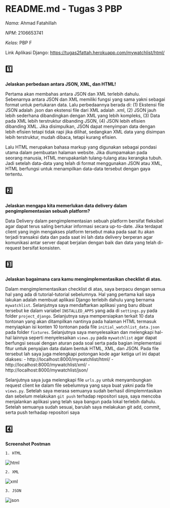 # README.md - Tugas 3 PBP 
*Nama*: Ahmad Fatahillah

*NPM*: 2106653741

*Kelas*: PBP F

Link Aplikasi Django:
https://tugas2fattah.herokuapp.com/mywatchlist/html/

## 1️⃣
**Jelaskan perbedaan antara JSON, XML, dan HTML!**

Pertama akan membahas antara JSON dan XML terlebih dahulu. Sebenarnya antara JSON dan XML memiliki fungsi yang sama yakni sebagai format untuk pertukaran data. Lalu perbedaannya berada di: (1) Ekstensi file JSON adalah .json dan ekstensi file dari XML adalah .xml, (2) JSON jauh lebih sederhana dibandingkan dengan XML yang lebih kompleks, (3)  Data pada XML lebih terstruktur dibanding JSON, (4) JSON lebih efisien dibanding XML. Jika disimpulkan, JSON dapat menyimpan data dengan lebih efisien tetapi tidak rapi jika dilihat, sedangkan XML data yang disimpan lebih terstruktur, mudah dibaca, tetapi kurang efisien.

Lalu HTML merupakan bahasa markup yang digunakan sebagai pondasi utama dalam pembuatan halaman website. Jika diumpamakan pada seorang manusia, HTML merupakanlah tulang-tulang atau kerangka tubuh. Jadi setelah data-data yang telah di format menggunakan JSON atau XML, HTML berfungsi untuk menampilkan data-data tersebut dengan gaya tertentu.

## 2️⃣
**Jelaskan mengapa kita memerlukan data delivery dalam pengimplementasian sebuah platform?**

Data Delivery dalam pengimplementasian sebuah platform bersifat fleksibel agar dapat terus saling bertukar informasi secara up-to-date. Jika terdapat client yang ingin mengakses platform tersebut maka pada saat itu akan terjadi transaksi data dan pada saat ini lah data delivery berperan agar komunikasi antar server dapat berjalan dengan baik dan data yang telah di-request bersifat konsisten.

## 3️⃣
**Jelaskan bagaimana cara kamu mengimplementasikan checklist di atas.**

Dalam mengimplementasikan checklist di atas, saya berpacu dengan semua hal yang ada di tutorial-tutorial sebelumnya. Hal yang pertama kali saya lakukan adalah membuat aplikasi Django terlebih dahulu yang bernama `mywatchlist`. Selanjutnya saya mendaftarkan aplikasi yang baru dibuat tersebut ke dalam variabel `INSTALLED_APPS` yang ada di `settings.py` pada folder `project_django`. Selanjutnya saya mempersiapkan terkait 10 data tontonan yang akan ditampilkan nantinya pada halaman HTML termasuk menyiapkan isi konten 10 tontonan pada file `initial_watchlist_data.json` pada folder `fixtures`. Selanjutnya saya menyelesaikan dan melengkapi hal-hal lainnya seperti menyelesaikan `views.py` pada `mywatchlist` agar dapat berfungsi sesuai dengan aturan pada soal serta pada bagian implementasi fitur untuk penyajian data dalam bentuk HTML, XML, dan JSON. Pada file tersebut lah saya juga melengkapi potongan kode agar ketiga url ini dapat diakses:
    -  http://localhost:8000/mywatchlist/html/
    -  http://localhost:8000/mywatchlist/xml/
    -  http://localhost:8000/mywatchlist/json/
    
Selanjutnya saya juga melengkapi file `urls.py` untuk menyambungkan request client ke dalam file sebelumnya yang saya buat yakni pada file `views.py`. Setelah saya merasa semuanya sudah berhasil diimplemntasikan dan sebelum melakukan `git push` terhadap repositori saya, saya mencoba menjalankan aplikasi yang telah saya bangun pada lokal terlebih dahulu. Setelah semuanya sudah sesuai, barulah saya melakukan git add, commit, serta push terhadap repositori saya

## 4️⃣
**Screenshot Postman**

    1. HTML
![html](https://user-images.githubusercontent.com/92851260/191632323-31645c50-fae2-4dfb-ae4e-d42ce931bf61.jpg)


    2. XML
![xml](https://user-images.githubusercontent.com/92851260/191632343-b20570dd-e4e4-45e4-8118-701b19566adb.jpg)

    3. JSON
![json](https://user-images.githubusercontent.com/92851260/191632375-80096c9a-46b3-426d-b595-668d0417f5c0.jpg)




